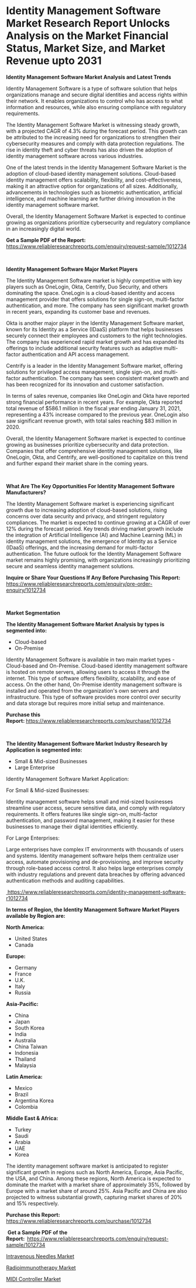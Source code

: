 <p><h1>Identity Management Software Market Research Report Unlocks Analysis on the Market Financial Status, Market Size, and Market Revenue upto 2031</h1></p><p><strong>Identity Management Software Market Analysis and Latest Trends</strong></p>
<p><p>Identity Management Software is a type of software solution that helps organizations manage and secure digital identities and access rights within their network. It enables organizations to control who has access to what information and resources, while also ensuring compliance with regulatory requirements.</p><p>The Identity Management Software Market is witnessing steady growth, with a projected CAGR of 4.3% during the forecast period. This growth can be attributed to the increasing need for organizations to strengthen their cybersecurity measures and comply with data protection regulations. The rise in identity theft and cyber threats has also driven the adoption of identity management software across various industries.</p><p>One of the latest trends in the Identity Management Software Market is the adoption of cloud-based identity management solutions. Cloud-based identity management offers scalability, flexibility, and cost-effectiveness, making it an attractive option for organizations of all sizes. Additionally, advancements in technologies such as biometric authentication, artificial intelligence, and machine learning are further driving innovation in the identity management software market.</p><p>Overall, the Identity Management Software Market is expected to continue growing as organizations prioritize cybersecurity and regulatory compliance in an increasingly digital world.</p></p>
<p><strong>Get a Sample PDF of the Report:&nbsp;</strong> <a href="https://www.reliableresearchreports.com/enquiry/request-sample/1012734">https://www.reliableresearchreports.com/enquiry/request-sample/1012734</a></p>
<p>&nbsp;</p>
<p><strong>Identity Management Software Major Market Players</strong></p>
<p><p>The Identity Management Software market is highly competitive with key players such as OneLogin, Okta, Centrify, Duo Security, and others dominating the space. OneLogin is a cloud-based identity and access management provider that offers solutions for single sign-on, multi-factor authentication, and more. The company has seen significant market growth in recent years, expanding its customer base and revenues.</p><p>Okta is another major player in the Identity Management Software market, known for its Identity as a Service (IDaaS) platform that helps businesses securely connect their employees and customers to the right technologies. The company has experienced rapid market growth and has expanded its offerings to include additional security features such as adaptive multi-factor authentication and API access management.</p><p>Centrify is a leader in the Identity Management Software market, offering solutions for privileged access management, single sign-on, and multi-factor authentication. The company has seen consistent market growth and has been recognized for its innovation and customer satisfaction.</p><p>In terms of sales revenue, companies like OneLogin and Okta have reported strong financial performance in recent years. For example, Okta reported total revenue of $586.1 million in the fiscal year ending January 31, 2021, representing a 43% increase compared to the previous year. OneLogin also saw significant revenue growth, with total sales reaching $83 million in 2020.</p><p>Overall, the Identity Management Software market is expected to continue growing as businesses prioritize cybersecurity and data protection. Companies that offer comprehensive identity management solutions, like OneLogin, Okta, and Centrify, are well-positioned to capitalize on this trend and further expand their market share in the coming years.</p></p>
<p>&nbsp;</p>
<p><strong>What Are The Key Opportunities For Identity Management Software Manufacturers?</strong></p>
<p><p>The Identity Management Software market is experiencing significant growth due to increasing adoption of cloud-based solutions, rising concerns over data security and privacy, and stringent regulatory compliances. The market is expected to continue growing at a CAGR of over 12% during the forecast period. Key trends driving market growth include the integration of Artificial Intelligence (AI) and Machine Learning (ML) in identity management solutions, the emergence of Identity as a Service (IDaaS) offerings, and the increasing demand for multi-factor authentication. The future outlook for the Identity Management Software market remains highly promising, with organizations increasingly prioritizing secure and seamless identity management solutions.</p></p>
<p><strong>Inquire or Share Your Questions If Any Before Purchasing This Report:</strong> <a href="https://www.reliableresearchreports.com/enquiry/pre-order-enquiry/1012734">https://www.reliableresearchreports.com/enquiry/pre-order-enquiry/1012734</a></p>
<p>&nbsp;</p>
<p><strong>Market Segmentation</strong></p>
<p><strong>The Identity Management Software Market Analysis by types is segmented into:</strong></p>
<p><ul><li>Cloud-based</li><li>On-Premise</li></ul></p>
<p><p>Identity Management Software is available in two main market types - Cloud-based and On-Premise. Cloud-based identity management software is hosted on remote servers, allowing users to access it through the internet. This type of software offers flexibility, scalability, and ease of access. On the other hand, On-Premise identity management software is installed and operated from the organization's own servers and infrastructure. This type of software provides more control over security and data storage but requires more initial setup and maintenance.</p></p>
<p><strong>Purchase this Report:&nbsp;</strong><a href="https://www.reliableresearchreports.com/purchase/1012734">https://www.reliableresearchreports.com/purchase/1012734</a></p>
<p>&nbsp;</p>
<p><strong>The Identity Management Software Market Industry Research by Application is segmented into:</strong></p>
<p><ul><li>Small & Mid-sized Businesses</li><li>Large Enterprise</li></ul></p>
<p><p>Identity Management Software Market Application:</p><p>For Small & Mid-sized Businesses:</p><p>Identity management software helps small and mid-sized businesses streamline user access, secure sensitive data, and comply with regulatory requirements. It offers features like single sign-on, multi-factor authentication, and password management, making it easier for these businesses to manage their digital identities efficiently.</p><p>For Large Enterprises:</p><p>Large enterprises have complex IT environments with thousands of users and systems. Identity management software helps them centralize user access, automate provisioning and de-provisioning, and improve security through role-based access control. It also helps large enterprises comply with industry regulations and prevent data breaches by offering advanced authentication methods and auditing capabilities.</p></p>
<p><a href="https://www.reliableresearchreports.com/identity-management-software-r1012734">&nbsp;https://www.reliableresearchreports.com/identity-management-software-r1012734</a></p>
<p><strong>In terms of Region, the Identity Management Software Market Players available by Region are:</strong></p>
<p>
    <p> <strong> North America: </strong>
        <ul>
            <li>United States</li>
            <li>Canada</li>
        </ul>
        </p> 
    <p> <strong> Europe: </strong>
        <ul>
            <li>Germany</li>
            <li>France</li>
            <li>U.K.</li>
            <li>Italy</li>
            <li>Russia</li>
        </ul>
        </p> 
    <p> <strong> Asia-Pacific: </strong>
        <ul>
            <li>China</li>
            <li>Japan</li>
            <li>South Korea</li>
            <li>India</li>
            <li>Australia</li>
            <li>China Taiwan</li>
            <li>Indonesia</li>
            <li>Thailand</li>
            <li>Malaysia</li>
        </ul>
        </p> 
    <p> <strong> Latin America: </strong>
        <ul>
            <li>Mexico</li>
            <li>Brazil</li>
            <li>Argentina Korea</li>
            <li>Colombia</li>
        </ul>
        </p> 
    <p> <strong> Middle East & Africa: </strong>
        <ul>
            <li>Turkey</li>
            <li>Saudi</li>
            <li>Arabia</li>
            <li>UAE</li>
            <li>Korea</li>
        </ul>
    </p>
    </p>
<p><p>The identity management software market is anticipated to register significant growth in regions such as North America, Europe, Asia Pacific, the USA, and China. Among these regions, North America is expected to dominate the market with a market share of approximately 35%, followed by Europe with a market share of around 25%. Asia Pacific and China are also projected to witness substantial growth, capturing market shares of 20% and 15% respectively.</p></p>
<p><strong>Purchase this Report: </strong><a href="https://www.reliableresearchreports.com/purchase/1012734">https://www.reliableresearchreports.com/purchase/1012734</a></p>
<p>&nbsp;<strong>Get a Sample PDF of the Report:&nbsp;&nbsp;</strong><a href="https://www.reliableresearchreports.com/enquiry/request-sample/1012734">https://www.reliableresearchreports.com/enquiry/request-sample/1012734</a></p>
<p><strong></strong></p>
<p><p><a href="https://www.linkedin.com/pulse/intravenous-needles-market-analysis-sze-forecasted-period-3wd4e">Intravenous Needles Market</a></p><p><a href="https://www.linkedin.com/pulse/decoding-radioimmunotherapy-market-metrics-share-trends-growth-n2enc">Radioimmunotherapy Market</a></p><p><a href="https://www.linkedin.com/pulse/midi-controller-market-trends-analysis-forecasted-period-2024-2031-kuq9c">MIDI Controller Market</a></p></p>